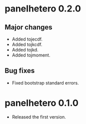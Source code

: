 # panelhetero 0.2.0

## Major changes

* Added tojecdf.
* Added tojkcdf.
* Added tojkd.
* Added tojmoment.

## Bug fixes

* Fixed bootstrap standard errors.

# panelhetero 0.1.0

* Released the first version.